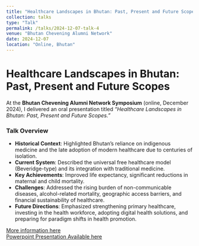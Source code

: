 ```yaml
---
title: "Healthcare Landscapes in Bhutan: Past, Present and Future Scopes"
collection: talks
type: "Talk"
permalink: /talks/2024-12-07-talk-4
venue: "Bhutan Chevening Alumni Network"
date: 2024-12-07
location: "Online, Bhutan"
---
```


# Healthcare Landscapes in Bhutan: Past, Present and Future Scopes  

At the **Bhutan Chevening Alumni Network Symposium** (online, December 2024), I delivered an oral presentation titled *“Healthcare Landscapes in Bhutan: Past, Present and Future Scopes.”*  

### Talk Overview  
- **Historical Context**: Highlighted Bhutan’s reliance on indigenous medicine and the late adoption of modern healthcare due to centuries of isolation.  
- **Current System**: Described the universal free healthcare model (Beveridge-type) and its integration with traditional medicine.  
- **Key Achievements**: Improved life expectancy, significant reductions in maternal and child mortality.  
- **Challenges**: Addressed the rising burden of non-communicable diseases, alcohol-related mortality, geographic access barriers, and financial sustainability of healthcare.  
- **Future Directions**: Emphasized strengthening primary healthcare, investing in the health workforce, adopting digital health solutions, and preparing for paradigm shifts in health promotion.  

[More information here](https://padlet.com/knowledgeremit/knowledge-remittance-kr-3nsxev0ck14guh5a)   
[Powerpoint Presentation Available here](https://www.slideshare.net/slideshow/healthcare-landscapes-in-bhutan-past-present-and-future-scopes/283435613)
